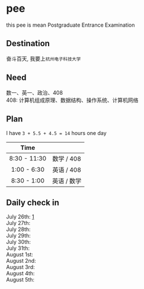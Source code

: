 # pee
this pee is mean Postgraduate Entrance Examination

## Destination
奋斗百天, 我要上`杭州电子科技大学`

## Need
数一、英一、政治、408<br>
408: 计算机组成原理、数据结构、操作系统、计算机网络

## Plan
I have `3 + 5.5 + 4.5 = 14` hours one day

| Time |  |
| :--: | :--: |
| 8:30 - 11:30 | 数学 / 408|
| 1:00 - 6:30 | 英语 / 408 |
| 8:30 - 1:00 | 英语 / 数学 |

## Daily check in

July 26th: [1](./screenshots/MdiMoonWaningCrescent.svg)
<br>
July 27th:
<br>
July 28th:
<br>
July 29th:
<br>
July 30th:
<br>
July 31th:
<br>
August 1st:
<br>
August 2nd:
<br>
August 3rd:
<br>
August 4th:
<br>
August 5th:


